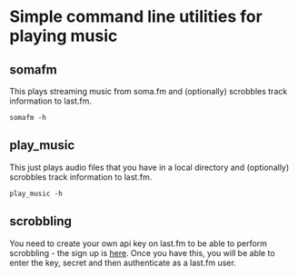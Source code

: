 # Simple command line utilities for playing music

## somafm

This plays streaming music from soma.fm and (optionally) scrobbles track information to last.fm.

    somafm -h

## play_music

This just plays audio files that you have in a local directory and (optionally) scrobbles track information to last.fm. 

    play_music -h

## scrobbling

You need to create your own api key on last.fm to be able to perform scrobbling - the sign up is [here](https://www.last.fm/api/account/create). Once you have this, you will be able to enter the key, secret and then authenticate as a last.fm user.
